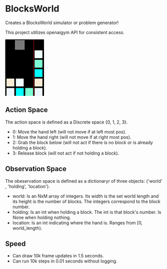 # BlocksWorld

Creates a BlocksWorld simulator or problem generator!

This project utilizes openaigym API for consistent access.

![BlocksWorld](video_example.gif)

## Action Space
The action space is defined as a Discrete space {0, 1, 2, 3}.
* 0: Move the hand left (will not move if at left most pos).
* 1: Move the hand right (will not move if at right most pos).
* 2: Grab the block below (will not act if there is no block or is already holding a block).
* 3: Release block (will not act if not holding a block).

## Observation Space
The obeservation space is defined as a dictionaryr of three objects: {'world' , 'holding', 'location'}.
* world: Is an NxM array of integers. Its width is the set world length and its height is the number of blocks. The integers correspond to the block number.
* holding: Is an int when holding a block. The int is that block's number. Is None when holding nothing.
* location: Is an int indicating where the hand is. Ranges from [0, world_length).

## Speed
* Can draw 10k frame updates in 1.5 seconds.
* Can run 10k steps in 0.01 seconds without logging.
